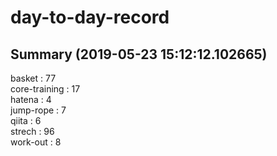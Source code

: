 # day-to-day-record  
## Summary  (2019-05-23 15:12:12.102665)  
basket : 77  
core-training : 17  
hatena : 4  
jump-rope : 7  
qiita : 6  
strech : 96  
work-out : 8  
